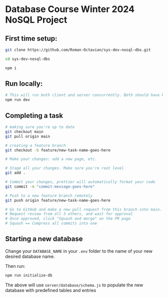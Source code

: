 # Database Course Winter 2024 NoSQL Project

## First time setup:

```bash
git clone https://github.com/Roman-Octavian/sys-dev-nosql-dbs.git
```

```bash
cd sys-dev-nosql-dbs
```

```bash
npm i
```

## Run locally:

```bash
# This will run both client and server concurrently. Both should have HMR enabled
npm run dev
```

## Completing a task

```bash
# making sure you're up to date
git checkout main
git pull origin main
```

```bash
# creating a feature branch
git checkout -b feature/new-task-name-goes-here
```

```bash
# Make your changes: add a new page, etc.
```

```bash
# Stage all your changes. Make sure you're root level
git add .
```

```bash
# Commit your changes, prettier will automatically format your code
git commit -m "commit-message-goes-here"
```

```bash
# Push to a new feature branch remotely
git push origin feature/new-task-name-goes-here
```

```bash
# Go to GitHub and make a new pull request from this branch into main.
# Request review from all 3 others, and wait for approval
# Once approved, click "Squash and merge" on the PR page
# Squash == Compress all commits into one
```

## Starting a new database

Change your `DATABASE_NAME` in your `.env` folder to the name of your new desired database name.

Then run:

```bash
npm run initialize-db
```

The above will use `server/database/schema.js` to populate the new database with predefined tables
and entries
